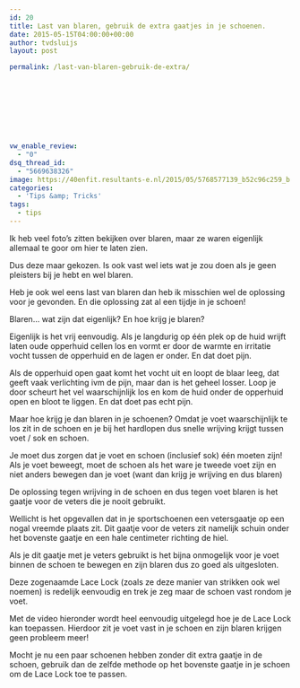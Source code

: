 ```yaml
---
id: 20
title: Last van blaren, gebruik de extra gaatjes in je schoenen.
date: 2015-05-15T04:00:00+00:00
author: tvdsluijs
layout: post

permalink: /last-van-blaren-gebruik-de-extra/









vw_enable_review:
  - "0"
dsq_thread_id:
  - "5669638326"
image: https://40enfit.resultants-e.nl/2015/05/5768577139_b52c96c259_b.jpg
categories:
  - 'Tips &amp; Tricks'
tags:
  - tips
---
```

<div class="separator" style="clear: both; text-align: left;">
  Ik heb veel foto&#8217;s zitten bekijken over blaren, maar ze waren eigenlijk allemaal te goor om hier te laten zien.
</div>

Dus deze maar gekozen. Is ook vast wel iets wat je zou doen als je geen pleisters bij je hebt en wel blaren.

Heb je ook wel eens last van blaren dan heb ik misschien wel de oplossing voor je gevonden. En die oplossing zat al een tijdje in je schoen!
  
<a name="more"></a>Blaren&#8230; wat zijn dat eigenlijk? En hoe krijg je blaren?<!--more-->

Eigenlijk is het vrij eenvoudig. Als je langdurig op één plek op de huid wrijft laten oude opperhuid cellen los en vormt er door de warmte en irritatie vocht tussen de opperhuid en de lagen er onder. En dat doet pijn.

Als de opperhuid open gaat komt het vocht uit en loopt de blaar leeg, dat geeft vaak verlichting ivm de pijn, maar dan is het geheel losser. Loop je door scheurt het vel waarschijnlijk los en kom de huid onder de opperhuid open en bloot te liggen. En dat doet pas echt pijn.

Maar hoe krijg je dan blaren in je schoenen? Omdat je voet waarschijnlijk te los zit in de schoen en je bij het hardlopen dus snelle wrijving krijgt tussen voet / sok en schoen.

Je moet dus zorgen dat je voet en schoen (inclusief sok) één moeten zijn! Als je voet beweegt, moet de schoen als het ware je tweede voet zijn en niet anders bewegen dan je voet (want dan krijg je wrijving en dus blaren)

De oplossing tegen wrijving in de schoen en dus tegen voet blaren is het gaatje voor de veters die je nooit gebruikt.

Wellicht is het opgevallen dat in je sportschoenen een vetersgaatje op een nogal vreemde plaats zit. Dit gaatje voor de veters zit namelijk schuin onder het bovenste gaatje en een hale centimeter richting de hiel.

Als je dit gaatje met je veters gebruikt is het bijna onmogelijk voor je voet binnen de schoen te bewegen en zijn blaren dus zo goed als uitgesloten.

Deze zogenaamde Lace Lock (zoals ze deze manier van strikken ook wel noemen) is redelijk eenvoudig en trek je zeg maar de schoen vast rondom je voet.

Met de video hieronder wordt heel eenvoudig uitgelegd hoe je de Lace Lock kan toepassen. Hierdoor zit je voet vast in je schoen en zijn blaren krijgen geen probleem meer!



Mocht je nu een paar schoenen hebben zonder dit extra gaatje in de schoen, gebruik dan de zelfde methode op het bovenste gaatje in je schoen om de Lace Lock toe te passen.